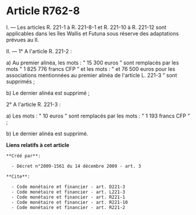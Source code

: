 # Article R762-8

I. ― Les articles R. 221-1 à R. 221-8-1 et R. 221-10 à R. 221-12 sont applicables dans les îles Wallis et Futuna sous réserve
des adaptations prévues au II. 

II. ― 1° A l'article R. 221-2 : 

a) Au premier alinéa, les mots : " 15 300 euros ” sont remplacés par les mots " 1 825 776 francs CFP ” et les mots : " et 76
500 euros pour les associations mentionnées au premier alinéa de l'article L. 221-3 ” sont supprimés ; 

b) Le dernier alinéa est supprimé ; 

2° A l'article R. 221-3 : 

a) Les mots : " 10 euros ” sont remplacés par les mots : " 1 193 francs CFP ” ; 

b) Le dernier alinéa est supprimé.

**Liens relatifs à cet article**

	**Créé par**:

	  - Décret n°2009-1561 du 14 décembre 2009 - art. 3

	**Cite**:

	  - Code monétaire et financier - art. D221-3
	  - Code monétaire et financier - art. L221-3
	  - Code monétaire et financier - art. R221-1
	  - Code monétaire et financier - art. R221-10
	  - Code monétaire et financier - art. R221-2

